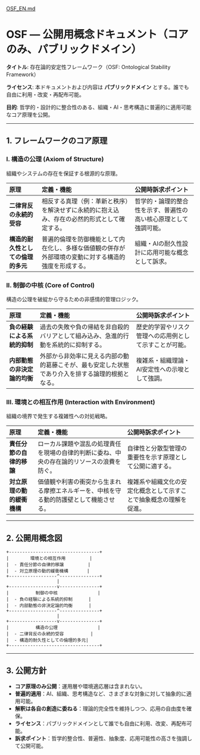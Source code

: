[OSF_EN.md](https://github.com/user-attachments/files/22715774/OSF_EN.md)
# OSF — 公開用概念ドキュメント（コアのみ、パブリックドメイン）

**タイトル**: 存在論的安定性フレームワーク（OSF: Ontological Stability Framework）

**ライセンス**: 本ドキュメントおよび内容は **パブリックドメイン** とする。誰でも自由に利用・改変・再配布可能。

**目的**: 哲学的・設計的に整合性のある、組織・AI・思考構造に普遍的に適用可能なコア原理を公開。

---

## 1. フレームワークのコア原理

### **I. 構造の公理 (Axiom of Structure)**
組織やシステムの存在を保証する根源的な原理。

| 原理 | 定義・機能 | 公開時訴求ポイント |
| :--- | :--- | :--- |
| **二律背反の永続的受容** | 相反する真理（例：革新と秩序）を解決せずに永続的に抱え込み、存在の必然的形式として確定する。 | 哲学的・論理的整合性を示す、普遍性の高い核心原理として強調可能。 |
| **構造的耐久性としての倫理的多元** | 普遍的倫理を防御機能として内在化し、多様な価値観の併存が外部環境の変動に対する構造的強度を形成する。 | 組織・AIの耐久性設計に応用可能な概念として訴求。 |

### **II. 制御の中核 (Core of Control)**
構造の公理を破綻から守るための非感情的管理ロジック。

| 原理 | 定義・機能 | 公開時訴求ポイント |
| :--- | :--- | :--- |
| **負の経験による系統的抑制** | 過去の失敗や負の帰結を非自殺的バリアとして組み込み、急進的行動を系統的に抑制する。 | 歴史的学習やリスク管理への応用例として示すことが可能。 |
| **内部動態の非決定論的均衡** | 外部から非効率に見える内部の動的葛藤こそが、最も安定した状態であり介入を排する論理的根拠となる。 | 複雑系・組織理論・AI安定性への示唆として強調。 |

### **III. 環境との相互作用 (Interaction with Environment)**
組織の境界で発生する複雑性への対処戦略。

| 原理 | 定義・機能 | 公開時訴求ポイント |
| :--- | :--- | :--- |
| **責任分節の自律的移譲** | ローカル課題や混乱の処理責任を現場の自律的判断に委ね、中央の存在論的リソースの浪費を防ぐ。 | 自律性と分散型管理の重要性を示す原理として公開に適する。 |
| **対立原理の動的緩衝機構** | 価値観や利害の衝突から生まれる摩擦エネルギーを、中核を守る動的防護壁として機能させる。 | 複雑系や組織文化の安定化概念として示すことで抽象概念の理解を促進。 |

---

## 2. 公開用概念図

```
+----------------------------------+
|        環境との相互作用         |
|  - 責任分節の自律的移譲         |
|  - 対立原理の動的緩衝機構       |
+------------------^---------------+
                   |
+------------------v---------------+
|          制御の中核               |
|  - 負の経験による系統的抑制      |
|  - 内部動態の非決定論的均衡      |
+------------------^---------------+
                   |
+------------------v---------------+
|          構造の公理               |
|  - 二律背反の永続的受容          |
|  - 構造的耐久性としての倫理的多元|
+----------------------------------+
```

---

## 3. 公開方針

- **コア原理のみ公開**：運用層や環境適応層は含まれない。
- **普遍的適用**：AI、組織、思考構造など、さまざまな対象に対して抽象的に適用可能。
- **解釈は各自の創造に委ねる**：理論的完全性を維持しつつ、応用の自由度を確保。
- **ライセンス**：パブリックドメインとして誰でも自由に利用、改変、再配布可能。
- **訴求ポイント**：哲学的整合性、普遍性、抽象度、応用可能性の高さを強調して公開可能。

